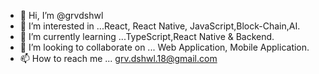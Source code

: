 - 👋 Hi, I’m @grvdshwl
- 👀 I’m interested in ...React, React Native, JavaScript,Block-Chain,AI.
- 🌱 I’m currently learning ...TypeScript,React Native & Backend.
- 💞️ I’m looking to collaborate on ... Web Application, Mobile Application.
- 📫 How to reach me ... grv.dshwl.18@gmail.com

<!---
grvdshwl/grvdshwl is a ✨ special ✨ repository because its `README.md` (this file) appears on your GitHub profile.
You can click the Preview link to take a look at your changes.
--->
